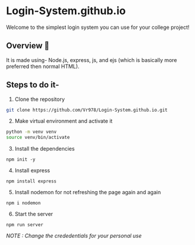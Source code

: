# Login-System.github.io
Welcome to the simplest login system you  can use for your college project!

## Overview 🚀
It is made using- Node.js, express, js, and ejs (which is basically more preferred then normal HTML).

## Steps to do it-
1. Clone the repository
```bash
git clone https://github.com/Vr978/Login-System.github.io.git
```

2. Make virtual environment and activate it
```bash
python -m venv venv
source venv/bin/activate
```

3. Install the dependencies
```
npm init -y
```

4. Install express
```
npm install express
```

5. Install nodemon for not refreshing the page again and again
```
npm i nodemon
```

6. Start the server
```
npm run server
```

*NOTE : Change the crededentials for your personal use*

